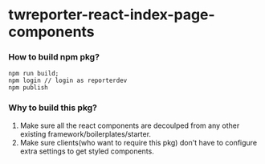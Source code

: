 # twreporter-react-index-page-components
### How to build npm pkg? 
```
npm run build;
npm login // login as reporterdev
npm publish
```

### Why to build this pkg?
1. Make sure all the react components are decoulped from any other existing framework/boilerplates/starter.
2. Make sure clients(who want to require this pkg) don't have to configure extra settings to get styled components.
